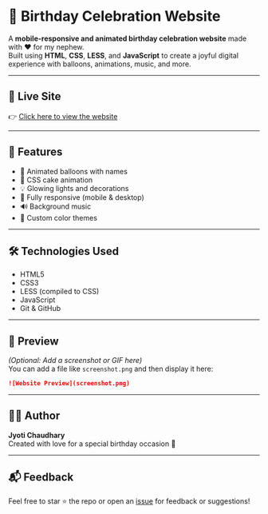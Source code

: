 # 🎂 Birthday Celebration Website

A **mobile-responsive and animated birthday celebration website** made with ❤️ for my nephew.  
Built using **HTML**, **CSS**, **LESS**, and **JavaScript** to create a joyful digital experience with balloons, animations, music, and more.

---

## 🔗 Live Site

👉 [Click here to view the website](https://jyotikumari-rgb.github.io/birthday-site/)

---

## 🌟 Features

- 🎈 Animated balloons with names
- 🎂 CSS cake animation
- 💡 Glowing lights and decorations
- 📱 Fully responsive (mobile & desktop)
- 🔊 Background music
- 🎨 Custom color themes

---

## 🛠️ Technologies Used

- HTML5
- CSS3
- LESS (compiled to CSS)
- JavaScript
- Git & GitHub

---

## 📸 Preview

*(Optional: Add a screenshot or GIF here)*  
You can add a file like `screenshot.png` and then display it here:

```markdown
![Website Preview](screenshot.png)
```

---

## 👩‍💻 Author

**Jyoti Chaudhary**  
Created with love for a special birthday occasion 💖

---

## 📬 Feedback

Feel free to star ⭐ the repo or open an [issue](https://github.com/jyotikumari-rgb/birthday-site/issues) for feedback or suggestions!
